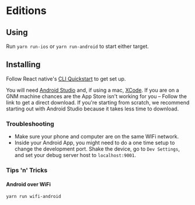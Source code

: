 # Editions

## Using

Run `yarn run-ios` or `yarn run-android` to start either target.

## Installing

Follow React native's <a href="https://facebook.github.io/react-native/">CLI Quickstart</a> to get set up.

You will need [Android Studio](https://developer.android.com/studio) and, if using a mac, [XCode](https://developer.apple.com/download/more/). If you are on a GNM machine chances are the App Store isn't working for you – Follow the link to get a direct download.
If you're starting from scratch, we recommend starting out with Android Studio because it takes less time to download.


### Troubleshooting

- Make sure your phone and computer are on the same WIFi network.
- Inside your Android App, you might need to do a one time setup to change the development port. Shake the device, go to `Dev Settings`, and set your debug server host to `localhost:9001`.


### Tips 'n' Tricks

#### Android over WiFi

`yarn run wifi-android`

